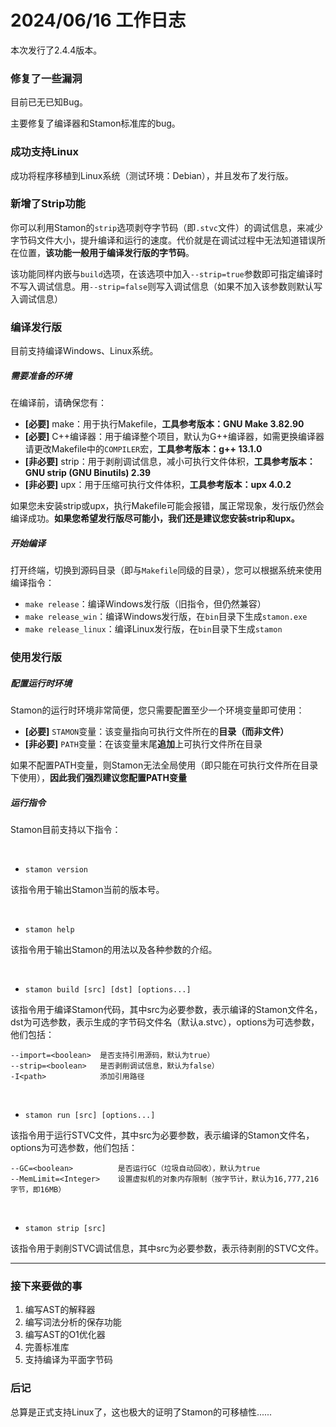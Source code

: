 # 2024/06/16 工作日志

本次发行了2.4.4版本。

### 修复了一些漏洞

目前已无已知Bug。

主要修复了编译器和Stamon标准库的bug。

### 成功支持Linux

成功将程序移植到Linux系统（测试环境：Debian），并且发布了发行版。

### 新增了Strip功能

你可以利用Stamon的``strip``选项剥夺字节码（即``.stvc``文件）的调试信息，来减少字节码文件大小，提升编译和运行的速度。代价就是在调试过程中无法知道错误所在位置，**该功能一般用于编译发行版的字节码**。

该功能同样内嵌与``build``选项，在该选项中加入``--strip=true``参数即可指定编译时不写入调试信息。用``--strip=false``则写入调试信息（如果不加入该参数则默认写入调试信息）

### 编译发行版

目前支持编译Windows、Linux系统。

##### 需要准备的环境

在编译前，请确保您有：

* **[必要]** make：用于执行Makefile，**工具参考版本：GNU Make 3.82.90**
* **[必要]** C++编译器：用于编译整个项目，默认为G++编译器，如需更换编译器请更改Makefile中的``COMPILER``宏，**工具参考版本：g++ 13.1.0**
* **[非必要]** strip：用于剥削调试信息，减小可执行文件体积，**工具参考版本：GNU strip (GNU Binutils) 2.39**
* **[非必要]** upx：用于压缩可执行文件体积，**工具参考版本：upx 4.0.2**

如果您未安装strip或upx，执行Makefile可能会报错，属正常现象，发行版仍然会编译成功。**如果您希望发行版尽可能小，我们还是建议您安装strip和upx。**

##### 开始编译

打开终端，切换到源码目录（即与``Makefile``同级的目录），您可以根据系统来使用编译指令：

* ``make release``：编译Windows发行版（旧指令，但仍然兼容）
* ``make release_win``：编译Windows发行版，在``bin``目录下生成``stamon.exe``
* ``make release_linux``：编译Linux发行版，在``bin``目录下生成``stamon``

### 使用发行版

##### 配置运行时环境

Stamon的运行时环境非常简便，您只需要配置至少一个环境变量即可使用：

* **[必要]** ``STAMON``变量：该变量指向可执行文件所在的**目录（而非文件）**
* **[非必要]** ``PATH``变量：在该变量末尾**追加**上可执行文件所在目录

如果不配置PATH变量，则Stamon无法全局使用（即只能在可执行文件所在目录下使用），**因此我们强烈建议您配置PATH变量**

##### 运行指令

Stamon目前支持以下指令：

<br>

* ``stamon version``

该指令用于输出Stamon当前的版本号。

<br>

* ``stamon help``

该指令用于输出Stamon的用法以及各种参数的介绍。

<br>

* ``stamon build [src] [dst] [options...]``

该指令用于编译Stamon代码，其中src为必要参数，表示编译的Stamon文件名，dst为可选参数，表示生成的字节码文件名（默认a.stvc），options为可选参数，他们包括：

```
--import=<boolean>  是否支持引用源码，默认为true）
--strip=<boolean>   是否剥削调试信息，默认为false）
-I<path>            添加引用路径
```

<br>

* ``stamon run [src] [options...]``

该指令用于运行STVC文件，其中src为必要参数，表示编译的Stamon文件名，options为可选参数，他们包括：

```
--GC=<boolean>          是否运行GC（垃圾自动回收），默认为true
--MemLimit=<Integer>    设置虚拟机的对象内存限制（按字节计，默认为16,777,216字节，即16MB）
```

<br>

* ``stamon strip [src]``

该指令用于剥削STVC调试信息，其中src为必要参数，表示待剥削的STVC文件。

***

### 接下来要做的事

1. 编写AST的解释器
2. 编写词法分析的保存功能
3. 编写AST的O1优化器
4. 完善标准库
5. 支持编译为平面字节码

### 后记

总算是正式支持Linux了，这也极大的证明了Stamon的可移植性......